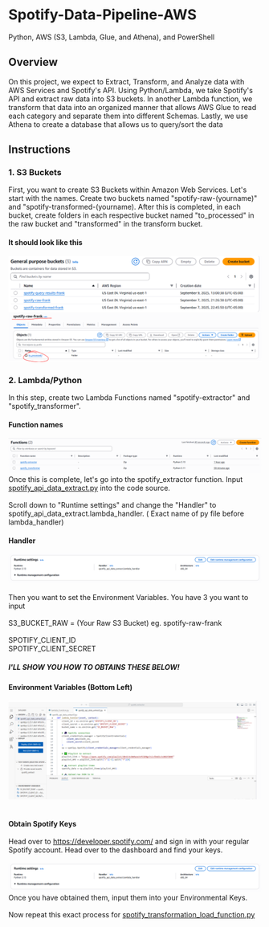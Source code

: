 # Spotify-Data-Pipeline-AWS
Python, AWS (S3, Lambda, Glue, and Athena), and PowerShell 
## Overview
On this project, we expect to Extract, Transform, and Analyze data with AWS Services and Spotify's API. Using Python/Lambda, we take Spotify's API and extract raw data into S3 buckets. In another Lambda function, we transform that data into an organized manner that allows AWS Glue to read each category and separate them into different Schemas. Lastly, we use Athena to create a database that allows us to query/sort the data
## Instructions
### 1. S3 Buckets
First, you want to create S3 Buckets within Amazon Web Services. Let's start with the names. Create two buckets named "spotify-raw-(yourname)" and "spotify-transformed-(yourname). After this is completed, in each bucket, create folders in each respective bucket named "to_processed" in the raw bucket and "transformed" in the transform bucket. 
#### It should look like this 
![S3 Buckets](images/S3%20Buckets.PNG)
![S3 Folder](images/S3%20Folder.PNG)
### 2. Lambda/Python
In this step, create two Lambda Functions named "spotify-extractor" and "spotify_transformer".
#### Function names
![S3 Folder](images/Lambda%20Function.PNG)
Once this is complete, let's go into the spotify_extractor function. Input <a href="https://github.com/Grifynn/Spotify-Data-Pipeline-AWS/blob/main/spotify_api_data_extract.py" > spotify_api_data_extract.py</a> into the code source.<br> <br>
Scroll down to "Runtime settings" and change the "Handler" to spotify_api_data_extract.lambda_handler. ( Exact name of py file before lambda_handler)
#### Handler
![S3 Folder](images/Runtime%20Settings.PNG)<br> <br>
Then you want to set the Environment Variables. You have 3 you want to input<br> <br>
S3_BUCKET_RAW = (Your Raw S3 Bucket) eg. spotify-raw-frank<br><br>
SPOTIFY_CLIENT_ID <br>
SPOTIFY_CLIENT_SECRET <br>
##### I'LL SHOW YOU HOW TO OBTAINS THESE BELOW!<br>
#### Environment Variables (Bottom Left)
![S3 Folder](images/Environment%20Variables.PNG) <br><br>
#### Obtain Spotify Keys
Head over to https://developer.spotify.com/ and sign in with your regular Spotify account. Head over to the dashboard and find your keys. <br> <br>
![S3 Folder](images/Runtime%20Settings.PNG) 
<br>
Once you have obtained them, input them into your Environmental Keys. <br> <br>
Now repeat this exact process for <a href="https://github.com/Grifynn/Spotify-Data-Pipeline-AWS/blob/main/spotify_api_data_extract.py](https://github.com/On-car/spotify-end-to-end-data-engineering--project/blob/main/spotify_transformation_load_function.py)" >spotify_transformation_load_function.py</a>


